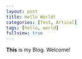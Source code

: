 ```yaml
---
layout: post
title: Hello World!
categories: [Test, Artical]
tags: [hello, world]
fullview: true
---
```


**This** is my Blog. Welcome!
